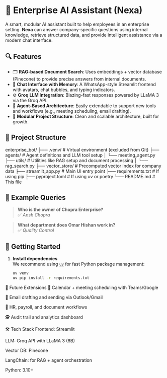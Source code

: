 # 🧠 Enterprise AI Assistant (Nexa)

A smart, modular AI assistant built to help employees in an enterprise setting. **Nexa** can answer company-specific questions using internal knowledge, retrieve structured data, and provide intelligent assistance via a modern chat interface.

## 🔍 Features

- 🗂️ **RAG-based Document Search**: Uses embeddings + vector database (Pinecone) to provide precise answers from internal documents.
- 💬 **Chat Interface with Memory**: A WhatsApp-style Streamlit frontend with avatars, chat bubbles, and typing indicators.
- ⚙️ **Groq LLM Integration**: Blazing-fast responses powered by LLaMA 3 via the Groq API.
- 🧩 **Agent-Based Architecture**: Easily extendable to support new tools and workflows (e.g., meeting scheduling, email drafting).
- 📂 **Modular Project Structure**: Clean and scalable architecture, built for growth.

## 📁 Project Structure

enterprise_bot/
├── .venv/ # Virtual environment (excluded from Git)
├── agents/ # Agent definitions and LLM tool setup
│ └── meeting_agent.py
├── utils/ # Utilities like RAG setup and document processing
│ └── rag_search.py
├── vector_store/ # Precomputed vector index for company data
├── streamlit_app.py # Main UI entry point
├── requirements.txt # If using pip
├── pyproject.toml # If using uv or poetry
└── README.md # This file


## 🧪 Example Queries

> **Who is the owner of Chopra Enterprise?**  
✅ *Ansh Chopra*

> **What department does Omar Hishan work in?**  
✅ *Quality Control*

## 🚀 Getting Started

1. **Install dependencies**  
   We recommend using [`uv`](https://github.com/astral-sh/uv) for fast Python package management:
   ```bash
   uv venv
   uv pip install -r requirements.txt

🧠 Future Extensions
📅 Calendar + meeting scheduling with Teams/Google

📧 Email drafting and sending via Outlook/Gmail

🧾 HR, payroll, and document workflows

🕵️ Audit trail and analytics dashboard

🛠️ Tech Stack
Frontend: Streamlit

LLM: Groq API with LLaMA 3 (8B)

Vector DB: Pinecone

LangChain: for RAG + agent orchestration

Python: 3.10+

